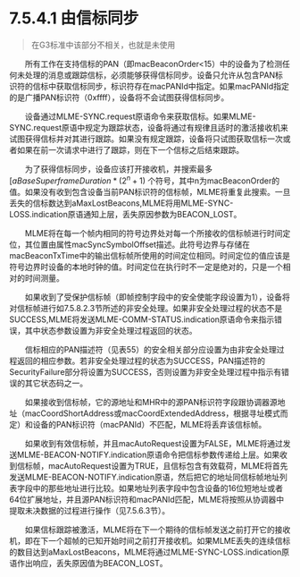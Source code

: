 # 7.5.4.1 由信标同步
>在G3标准中该部分不相关，也就是未使用

　　所有工作在支持信标的PAN（即macBeaconOrder<15）中的设备为了检测任何未处理的消息或跟踪信标，必须能够获得信标同步。设备只允许从包含PAN标识符的信标中获取信标同步，标识符存在macPANId中指定。如果macPANId指定的是广播PAN标识符（0xffff），设备将不会试图获得信标同步。

　　设备通过MLME-SYNC.request原语命令来获取信标。如果MLME-SYNC.request原语中规定为跟踪状态，设备将通过有规律且适时的激活接收机来试图获得信标并对其进行跟踪。如果没有规定跟踪，设备将只试图获取信标一次或者如果在前一次请求中进行了跟踪，则在下一个信标之后结束跟踪。

　　为了获得信标同步，设备应该打开接收机，并搜索最多 $[aBaseSuperframeDuration * (2^n + 1)$   个符号，其中n为macBeaconOrder的值。如果没有收到包含设备当前PAN标识符的信标帧，MLME将重复此搜索。一旦丢失的信标数达到aMaxLostBeacons,MLME将用MLME-SYNC-LOSS.indication原语通知上层，丢失原因参数为BEACON_LOST。

　　MLME将在每一个帧内相同的符号边界处对每一个所接收的信标帧进行时间定位，其位置由属性macSyncSymbolOffset描述。此符号边界与存储在macBeaconTxTime中的输出信标帧所使用的时间定位相同。时间定位的值应该是符号边界时设备的本地时钟的值。时间定位在执行时不一定是绝对的，只是一个相对的时间测量。

　　如果收到了受保护信标帧（即帧控制字段中的安全使能字段设置为1），设备将对信标帧进行如7.5.8.2.3节所述的非安全处理。如果非安全处理过程的状态不是SUCCESS,MLME将发送MLME-COMM-STATUS.indication原语命令来指示错误，其中状态参数设置为非安全处理过程返回的状态。

　　信标相应的PAN描述符（见表55）的安全相关部分应设置为由非安全处理过程返回的相应参数。若非安全处理过程的状态为SUCCESS，PAN描述符的SecurityFailure部分将设置为SUCCESS，否则设置为非安全处理过程中指示有错误的其它状态码之一。

　　如果接收到信标帧，它的源地址和MHR中的源PAN标识符字段跟协调器源地址（macCoordShortAddress或macCoordExtendedAddress，根据寻址模式而定）和设备的PAN标识符（macPANId）不匹配，MLME将丢弃该信标帧。

　　如果收到有效信标帧，并且macAutoRequest设置为FALSE，MLME将通过发送MLME-BEACON-NOTIFY.indication原语命令把信标参数传递给上层。如果收到信标帧，macAutoRequest设置为TRUE，且信标包含有效载荷，MLME将首先发送MLME-BEACON-NOTIFY.indication原语，然后把它的地址同信标帧地址列表字段中的那些地址进行比较。如果地址列表字段中包含设备的16位短地址或者64位扩展地址，并且源PAN标识符和macPANId匹配，MLME将按照从协调器中提取未决数据的过程进行操作（见7.5.6.3节）。

　　如果信标跟踪被激活，MLME将在下一个期待的信标帧发送之前打开它的接收机，即在下一个超帧的已知开始时间之前打开接收机。如果MLME丢失的连续信标的数目达到aMaxLostBeacons，MLME将通过MLME-SYNC-LOSS.indication原语作出响应，丢失原因值为BEACON_LOST。
